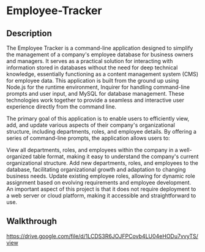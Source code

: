# Employee-Tracker


## Description
The Employee Tracker is a command-line application designed to simplify the management of a company's employee database for business owners and managers. It serves as a practical solution for interacting with information stored in databases without the need for deep technical knowledge, essentially functioning as a content management system (CMS) for employee data. This application is built from the ground up using Node.js for the runtime environment, Inquirer for handling command-line prompts and user input, and MySQL for database management. These technologies work together to provide a seamless and interactive user experience directly from the command line.

The primary goal of this application is to enable users to efficiently view, add, and update various aspects of their company's organizational structure, including departments, roles, and employee details. By offering a series of command-line prompts, the application allows users to:

View all departments, roles, and employees within the company in a well-organized table format, making it easy to understand the company's current organizational structure.
Add new departments, roles, and employees to the database, facilitating organizational growth and adaptation to changing business needs.
Update existing employee roles, allowing for dynamic role assignment based on evolving requirements and employee development.
An important aspect of this project is that it does not require deployment to a web server or cloud platform, making it accessible and straightforward to use. 

## Walkthrough
https://drive.google.com/file/d/1LCDS3R6JOJFPCovb4LU04eHODu7vvyTS/view